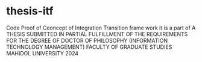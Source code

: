# thesis-itf
Code Proof of Ceoncept of Integration Transition frame work it is a part of A THESIS SUBMITTED IN PARTIAL FULFILLMENT OF THE REQUIREMENTS FOR THE DEGREE OF DOCTOR OF PHILOSOPHY (INFORMATION TECHNOLOGY MANAGEMENT) FACULTY OF GRADUATE STUDIES MAHIDOL UNIVERSITY  2024

